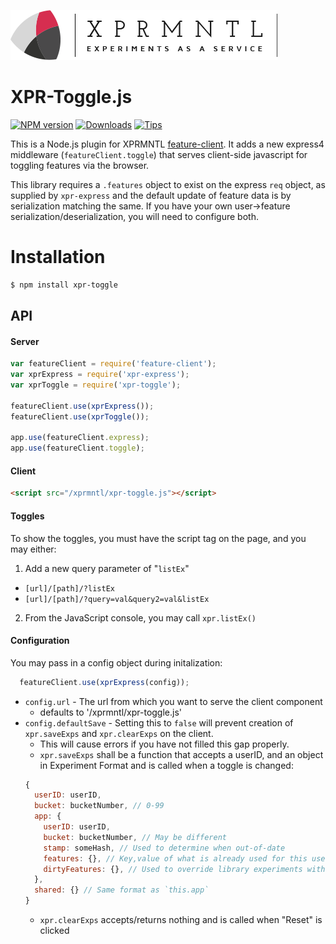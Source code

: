 [![XPRMNTL][logo-image]][logo-url]
# XPR-Toggle.js
[![NPM version][npm-image]][npm-url]
[![Downloads][downloads-image]][downloads-url]
[![Tips][gratipay-image]][gratipay-url]

This is a Node.js plugin for XPRMNTL [feature-client](https://github.com/XPRMNTL/feature-client.js).
It adds a new express4 middleware (`featureClient.toggle`) that serves client-side javascript for toggling features via the browser.

This library requires a `.features` object to exist on the express `req` object, as supplied by `xpr-express` and the default update of feature data is by serialization matching the same. If you have your own user->feature serialization/deserialization, you will need to configure both.

# Installation

```sh
$ npm install xpr-toggle
```

## API

#### Server

```js
var featureClient = require('feature-client');
var xprExpress = require('xpr-express');
var xprToggle = require('xpr-toggle');

featureClient.use(xprExpress());
featureClient.use(xprToggle());

app.use(featureClient.express);
app.use(featureClient.toggle);
```

#### Client
```html
<script src="/xprmntl/xpr-toggle.js"></script>
```


#### Toggles
To show the toggles, you must have the script tag on the page, and you may either:

1. Add a new query parameter of "`listEx`"
  - `[url]/[path]/?listEx`
  - `[url]/[path]/?query=val&query2=val&listEx`
2. From the JavaScript console, you may call `xpr.listEx()`

#### Configuration

You may pass in a config object during initalization:

```js
  featureClient.use(xprExpress(config));
```

  - `config.url` - The url from which you want to serve the client component
    - defaults to '/xprmntl/xpr-toggle.js'
  - `config.defaultSave` - Setting this to `false` will prevent creation of `xpr.saveExps` and `xpr.clearExps` on the client.
    - This will cause errors if you have not filled this gap properly.
    - `xpr.saveExps` shall be a function that accepts a userID, and an object in Experiment Format and is called when a toggle is changed:
    ```js
    {
      userID: userID,
      bucket: bucketNumber, // 0-99
      app: {
        userID: userID,
        bucket: bucketNumber, // May be different
        stamp: someHash, // Used to determine when out-of-date
        features: {}, // Key,value of what is already used for this user
        dirtyFeatures: {}, // Used to override library experiments with `this.features`
      },
      shared: {} // Same format as `this.app`
    }
    ```
    - `xpr.clearExps` accepts/returns nothing and is called when "Reset" is clicked

[logo-image]: https://raw.githubusercontent.com/XPRMNTL/XPRMNTL.github.io/master/images/ghLogo.png
[logo-url]: https://github.com/XPRMNTL/XPRMNTL.github.io
[npm-image]: https://img.shields.io/npm/v/xpr-toggle.svg
[npm-url]: https://www.npmjs.org/package/xpr-toggle
[downloads-image]: https://img.shields.io/npm/dm/xpr-toggle.svg
[downloads-url]: https://www.npmjs.org/package/xpr-toggle
[gratipay-image]: https://img.shields.io/gratipay/dncrews.svg
[gratipay-url]: https://www.gratipay.com/dncrews/
